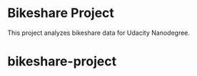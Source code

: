 # Bikeshare Project
This project analyzes bikeshare data for Udacity Nanodegree.
# bikeshare-project
